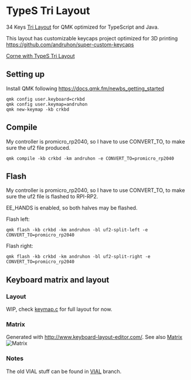 # TypeS Tri Layout
34 Keys [Tri Layout](https://docs.qmk.fm/features/tri_layer) for QMK optimized for TypeScript and Java.

This layout has customizable keycaps project optimized for 3D printing https://github.com/andruhon/super-custom-keycaps

[Corne with TypeS Tri Layout](keyboard.png)

## Setting up
Install QMK following https://docs.qmk.fm/newbs_getting_started
```
qmk config user.keyboard=crkbd
qmk config user.keymap=andruhon
qmk new-keymap -kb crkbd
```

## Compile
My controller is promicro_rp2040, so I have to use CONVERT_TO,
to make sure the uf2 file produced.
```
qmk compile -kb crkbd -km andruhon -e CONVERT_TO=promicro_rp2040
```

## Flash
My controller is promicro_rp2040, so I have to use CONVERT_TO,
to make sure the uf2 file is flashed to RPI-RP2.

EE_HANDS is enabled, so both halves may be flashed.

Flash left:
```
qmk flash -kb crkbd -km andruhon -bl uf2-split-left -e CONVERT_TO=promicro_rp2040
```

Flash right:
```
qmk flash -kb crkbd -km andruhon -bl uf2-split-right -e CONVERT_TO=promicro_rp2040
```

## Keyboard matrix and layout

### Layout
WIP, check [keymap.c](keymap.c) for full layout for now.

### Matrix
Generated with http://www.keyboard-layout-editor.com/.
See also [Matrix](matrix.json)
![Matrix](matrix.png)

### Notes
The old VIAL stuff can be found in [VIAL](https://github.com/andruhon/corne3x5/tree/vial) branch.
